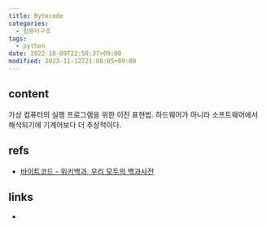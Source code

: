 ```yaml
---
title: Bytecode
categories:
  - 컴퓨터구조
tags:
  - python
date: 2022-10-09T22:50:37+09:00
modified: 2023-11-12T21:08:05+09:00
---
```


## content
가상 컴퓨터의 실행 프로그램을 위한 이진 표현법. 하드웨어가 아니라 소프트웨어에서 해석되기에 기계어보다 더 추상적이다.


## refs
- [바이트코드 - 위키백과, 우리 모두의 백과사전](https://ko.wikipedia.org/wiki/%EB%B0%94%EC%9D%B4%ED%8A%B8%EC%BD%94%EB%93%9C)


## links
- 
